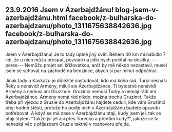 23.9.2016
Jsem v Ázerbajdžánu!
blog-jsem-v-azerbajdžánu.html
facebook/z-bulharska-do-azerbajdzanu/photo_1311675638842636.jpg
facebook/z-bulharska-do-azerbajdzanu/photo_1311675638842636.jpg
--------------

Jsem v Ázerbajdžánu! Je to tady úplně jiný svět. Během 40 km mi nabídlo 7 lidí, že u nich můžu přespat, pozvání na jídlo bych počítal na desítky.
---perex---
 Nemůžu projet ani křižovatkou, aniž by mě někdo nezastavil, musel jsem se schovat na záchodě na benzince, abych si par minut odpočinul. 

 Jinak tady u Kavkazu je důležité nastudovat, kdo má koho rád. Turci nesnáší Řeky a nenávidí Armény, milují ale Ázerbajdžánce. Ti bytostně nenávidí Armény a nemusí ani Gruzínce. Gruzínci nemusí Turky a nemají rádi ani Ázerbajdžánce. Armény nemá rád nikdo, možná trochu Gruzínci. Takže třeba při vjezdu z Gruzie do Ázerbájdžánu najdete ceduli, kde vám Gruzínci přejí hodně štěstí, protože ho podle nich v Ázerbájdžánu budete opravdu potřebovat. A když se mě zase v Ázerbájdžánu ptají, kudy jsem jel, tak se ptají stylem "Takže jsi jel asi přes Turecko a předtím kudy?", jakože se ta nehezká věc s příjezdem Gruzie taktně v rozhovoru přejde.
